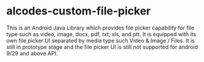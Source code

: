 # alcodes-custom-file-picker
This is an Android Java Library which provides file picker capability for file type such as video, image, docx, pdf, txt, xls, and ptt. It is equipped with its own file picker UI separated by media type such Video &amp; Image / Files. It is still in prototype stage and the file picker UI is still not supported for android 9/29 and above API.
